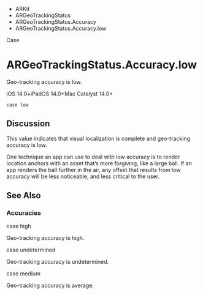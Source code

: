 

- ARKit
- ARGeoTrackingStatus
- ARGeoTrackingStatus.Accuracy
-  ARGeoTrackingStatus.Accuracy.low 

Case

# ARGeoTrackingStatus.Accuracy.low

Geo-tracking accuracy is low.

iOS 14.0+iPadOS 14.0+Mac Catalyst 14.0+

``` source
case low
```

## Discussion

This value indicates that visual localization is complete and geo-tracking accuracy is low.

One technique an app can use to deal with low accuracy is to render location anchors with an asset that’s more forgiving, like a large ball. If an app renders the ball further in the air, any offset that results from low accuracy will be less noticeable, and less critical to the user.

## See Also

### Accuracies

case high

Geo-tracking accuracy is high.

case undetermined

Geo-tracking accuracy is undetermined.

case medium

Geo-tracking accuracy is average.

